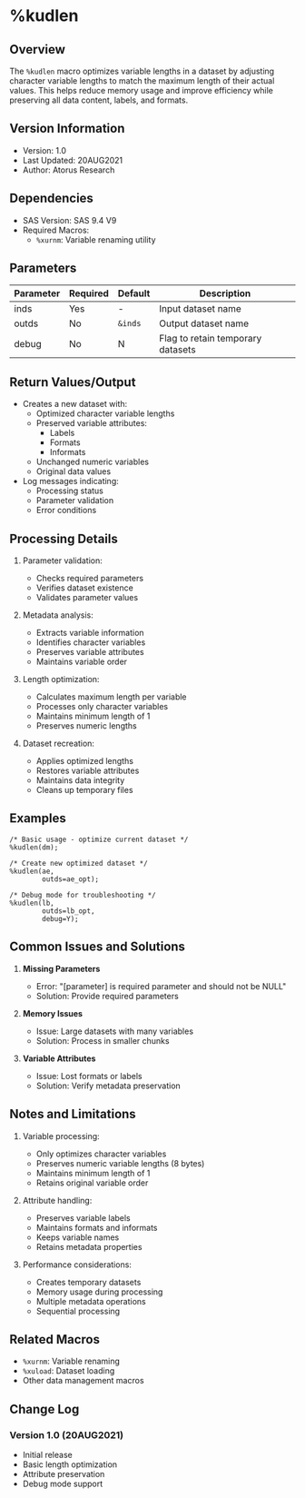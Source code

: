 # %kudlen

## Overview
The `%kudlen` macro optimizes variable lengths in a dataset by adjusting character variable lengths to match the maximum length of their actual values. This helps reduce memory usage and improve efficiency while preserving all data content, labels, and formats.

## Version Information
- Version: 1.0
- Last Updated: 20AUG2021
- Author: Atorus Research

## Dependencies
- SAS Version: SAS 9.4 V9
- Required Macros:
  - `%xurnm`: Variable renaming utility

## Parameters
| Parameter | Required | Default | Description |
|-----------|----------|---------|-------------|
| inds | Yes | - | Input dataset name |
| outds | No | `&inds` | Output dataset name |
| debug | No | N | Flag to retain temporary datasets |

## Return Values/Output
- Creates a new dataset with:
  - Optimized character variable lengths
  - Preserved variable attributes:
    - Labels
    - Formats
    - Informats
  - Unchanged numeric variables
  - Original data values
- Log messages indicating:
  - Processing status
  - Parameter validation
  - Error conditions

## Processing Details
1. Parameter validation:
   - Checks required parameters
   - Verifies dataset existence
   - Validates parameter values

2. Metadata analysis:
   - Extracts variable information
   - Identifies character variables
   - Preserves variable attributes
   - Maintains variable order

3. Length optimization:
   - Calculates maximum length per variable
   - Processes only character variables
   - Maintains minimum length of 1
   - Preserves numeric lengths

4. Dataset recreation:
   - Applies optimized lengths
   - Restores variable attributes
   - Maintains data integrity
   - Cleans up temporary files

## Examples
```sas
/* Basic usage - optimize current dataset */
%kudlen(dm);

/* Create new optimized dataset */
%kudlen(ae,
        outds=ae_opt);

/* Debug mode for troubleshooting */
%kudlen(lb,
        outds=lb_opt,
        debug=Y);
```

## Common Issues and Solutions
1. **Missing Parameters**
   - Error: "[parameter] is required parameter and should not be NULL"
   - Solution: Provide required parameters

2. **Memory Issues**
   - Issue: Large datasets with many variables
   - Solution: Process in smaller chunks

3. **Variable Attributes**
   - Issue: Lost formats or labels
   - Solution: Verify metadata preservation

## Notes and Limitations
1. Variable processing:
   - Only optimizes character variables
   - Preserves numeric variable lengths (8 bytes)
   - Maintains minimum length of 1
   - Retains original variable order

2. Attribute handling:
   - Preserves variable labels
   - Maintains formats and informats
   - Keeps variable names
   - Retains metadata properties

3. Performance considerations:
   - Creates temporary datasets
   - Memory usage during processing
   - Multiple metadata operations
   - Sequential processing

## Related Macros
- `%xurnm`: Variable renaming
- `%xuload`: Dataset loading
- Other data management macros

## Change Log
### Version 1.0 (20AUG2021)
- Initial release
- Basic length optimization
- Attribute preservation
- Debug mode support 